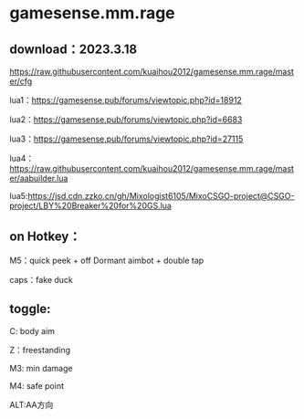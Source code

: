 # gamesense.mm.rage



download：2023.3.18
---
https://raw.githubusercontent.com/kuaihou2012/gamesense.mm.rage/master/cfg







lua1：https://gamesense.pub/forums/viewtopic.php?id=18912 

lua2：https://gamesense.pub/forums/viewtopic.php?id=6683 

lua3：https://gamesense.pub/forums/viewtopic.php?id=27115 

lua4：https://raw.githubusercontent.com/kuaihou2012/gamesense.mm.rage/master/aabuilder.lua 

lua5:https://jsd.cdn.zzko.cn/gh/Mixologist6105/MixoCSGO-project@CSGO-project/LBY%20Breaker%20for%20GS.lua 


on Hotkey：
---
M5：quick peek + off Dormant aimbot + double tap

caps：fake duck

toggle:
---

C: body aim

Z：freestanding

M3: min damage

M4: safe point

ALT:AA方向
